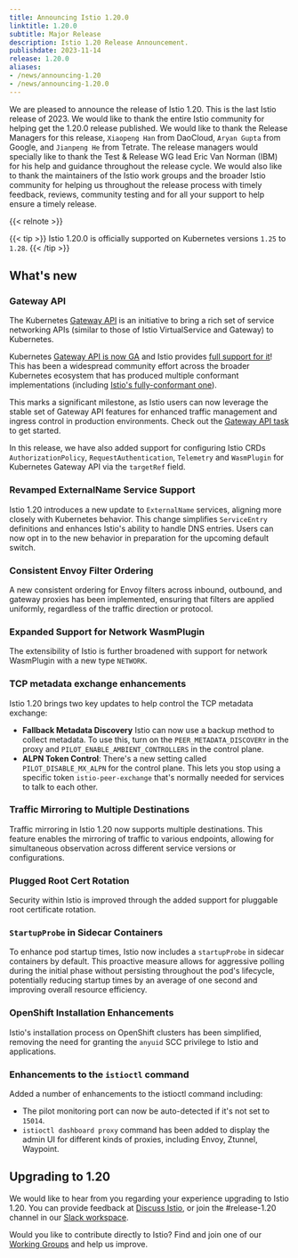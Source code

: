 ```yaml
---
title: Announcing Istio 1.20.0
linktitle: 1.20.0
subtitle: Major Release
description: Istio 1.20 Release Announcement.
publishdate: 2023-11-14
release: 1.20.0
aliases:
- /news/announcing-1.20
- /news/announcing-1.20.0
---
```


We are pleased to announce the release of Istio 1.20. This is the last Istio release of 2023. We would like to thank the
entire Istio community for helping get the 1.20.0 release published. We would like to thank the Release Managers for
this release, `Xiaopeng Han` from DaoCloud, `Aryan Gupta` from Google, and `Jianpeng He` from Tetrate. The release
managers would specially like to thank the Test & Release WG lead Eric Van Norman (IBM) for his help and guidance
throughout the release cycle. We would also like to thank the maintainers of the Istio work groups and the broader Istio
community for helping us throughout the release process with timely feedback, reviews, community testing and for all
your support to help ensure a timely release.

{{< relnote >}}

{{< tip >}}
Istio 1.20.0 is officially supported on Kubernetes versions `1.25` to `1.28`.
{{< /tip >}}

## What's new

### Gateway API

The Kubernetes [Gateway API](http://gateway-api.org/) is an initiative to bring a rich set of service networking APIs
(similar to those of Istio VirtualService and Gateway) to Kubernetes.

Kubernetes [Gateway API is now GA](https://kubernetes.io/blog/2023/10/31/gateway-api-ga/)
and Istio provides [full support for it](https://gateway-api.sigs.k8s.io/implementations/#istio)!
This has been a widespread community effort
across the broader Kubernetes ecosystem that has produced multiple conformant implementations
(including [Istio's fully-conformant one](https://github.com/kubernetes-sigs/gateway-api/blob/main/conformance/reports/v1.0.0/istio-istio.yaml)).

This marks a significant milestone, as Istio users can now leverage the stable set of Gateway API
features for enhanced traffic management and ingress control in production environments.
Check out the [Gateway API task](/docs/tasks/traffic-management/ingress/gateway-api/) to get started.

In this release, we have also added support for configuring Istio
CRDs `AuthorizationPolicy`, `RequestAuthentication`, `Telemetry` and `WasmPlugin` for Kubernetes Gateway API via
the `targetRef` field.

### Revamped ExternalName Service Support

Istio 1.20 introduces a new update to `ExternalName` services, aligning more closely with Kubernetes behavior.
This change simplifies `ServiceEntry` definitions and enhances Istio's ability to handle DNS entries. Users can now
opt in to the new behavior in preparation for the upcoming default switch.

### Consistent Envoy Filter Ordering

A new consistent ordering for Envoy filters across inbound, outbound, and gateway proxies has been implemented,
ensuring that filters are applied uniformly, regardless of the traffic direction or protocol.

### Expanded Support for Network WasmPlugin

The extensibility of Istio is further broadened with support for network WasmPlugin with a new type `NETWORK`.

### TCP metadata exchange enhancements

Istio 1.20 brings two key updates to help control the TCP metadata exchange:

- **Fallback Metadata Discovery** Istio can now use a backup method to collect metadata. To use this, turn on
  the `PEER_METADATA_DISCOVERY` in the proxy and `PILOT_ENABLE_AMBIENT_CONTROLLERS` in the control plane.
- **ALPN Token Control**: There's a new setting called `PILOT_DISABLE_MX_ALPN` for the control plane. This lets you stop
  using a specific token `istio-peer-exchange` that's normally needed for services to talk to each other.

### Traffic Mirroring to Multiple Destinations

Traffic mirroring in Istio 1.20 now supports multiple destinations. This feature enables the mirroring of traffic to
various endpoints, allowing for simultaneous observation across different service versions or configurations.

### Plugged Root Cert Rotation

Security within Istio is improved through the added support for pluggable root certificate rotation.

### `StartupProbe` in Sidecar Containers

To enhance pod startup times, Istio now includes a `startupProbe` in sidecar containers by default. This proactive
measure allows for aggressive polling during the initial phase without persisting throughout the pod's lifecycle,
potentially reducing startup times by an average of one second and improving overall resource efficiency.

### OpenShift Installation Enhancements

Istio's installation process on OpenShift clusters has been simplified, removing the need for granting the `anyuid`
SCC privilege to Istio and applications.

### Enhancements to the `istioctl` command

Added a number of enhancements to the istioctl command including:

- The pilot monitoring port can now be auto-detected if it's not set to `15014`.
- `istioctl dashboard proxy` command has been added to display the admin UI for different kinds of proxies, including
  Envoy, Ztunnel, Waypoint.

## Upgrading to 1.20

We would like to hear from you regarding your experience upgrading to Istio 1.20. You can provide feedback
at [Discuss Istio](https://discuss.istio.io/), or join the #release-1.20 channel in
our [Slack workspace](https://slack.istio.io/).

Would you like to contribute directly to Istio? Find and join one of
our [Working Groups](https://github.com/istio/community/blob/master/WORKING-GROUPS.md) and help us improve.
